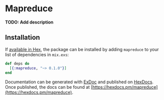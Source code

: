 # Mapreduce

**TODO: Add description**

## Installation

If [available in Hex](https://hex.pm/docs/publish), the package can be installed
by adding `mapreduce` to your list of dependencies in `mix.exs`:

```elixir
def deps do
  [{:mapreduce, "~> 0.1.0"}]
end
```

Documentation can be generated with [ExDoc](https://github.com/elixir-lang/ex_doc)
and published on [HexDocs](https://hexdocs.pm). Once published, the docs can
be found at [https://hexdocs.pm/mapreduce](https://hexdocs.pm/mapreduce).

